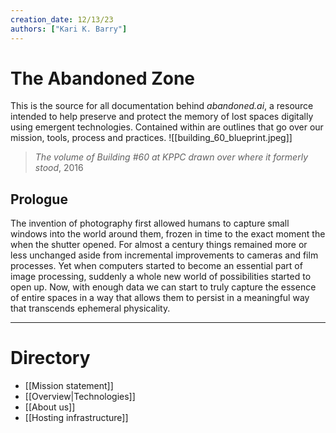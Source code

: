```yaml
---
creation_date: 12/13/23
authors: ["Kari K. Barry"]
---
```


# The Abandoned Zone

This is the source for all documentation behind *abandoned.ai*, a resource intended to help preserve and protect the memory of lost spaces digitally using emergent technologies. Contained within are outlines that go over our mission, tools, process and practices.
![[building_60_blueprint.jpeg]]
> *The volume of Building #60 at KPPC drawn over where it formerly stood*, 2016
## Prologue

The invention of photography first allowed humans to capture small windows into the world around them, frozen in time to the exact moment the when the shutter opened. For almost a century things remained more or less unchanged aside from incremental improvements to cameras and film processes. Yet when computers started to become an essential part of image processing, suddenly a whole new world of possibilities started to open up. Now, with enough data we can start to truly capture the essence of entire spaces in a way that allows them to persist in a meaningful way that transcends ephemeral physicality.

---

# Directory

- [[Mission statement]]
- [[Overview|Technologies]]
- [[About us]]
- [[Hosting infrastructure]]